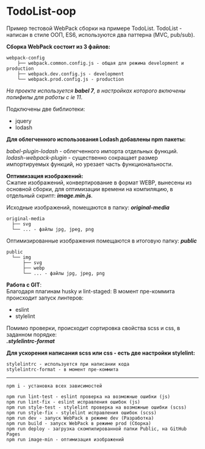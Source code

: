 # TodoList-oop

Пример тестовой WebPack сборки на примере TodoList.
TodoList - написан в стиле ООП, ES6, используются два паттерна (MVС, pub/sub).

**Сборка WebPack состоит из 3 файлов:**

```
webpack-config
    ├── webpack.common.config.js - общая для режима development и production
    ├── webpack.dev.config.js - development
    └── webpack.prod.config.js - production
```

_На проекте используется **babel 7**, в настройках которого включены полифилы
для работы с ie 11_.

Подключены две библиотеки:

- jquery
- lodash

**Для облегченного использования Lodash добавлены npm пакеты:**<br/>

_babel-plugin-lodash_ - облегченного импорта отдельных функций.<br/>
_lodash-webpack-plugin_ - существенно сокращает размер импортируемых функций,
но урезает часть функциональности.

**Оптимизация изображений:**<br/>
Сжатие изображений, конвертирование в формат WEBP, вынесены из основной сборки,
для оптимизации времени на компиляцию, в отдельный скрипт: **_image.min.js_**.

Исходные изображений, помещаются в папку: **_original-media_**

```
original-media
  ├── svg
  └── ... - файлы jpg, jpeg, png
```

Оптимизированные изображения помещаются в итоговую папку: **_public_**

```
public
  └── img
      ├── svg
      ├── webp
      └── ... - файлы jpg, jpeg, png
```

**Работа с GIT**:<br/>
Благодаря плагинам husky и lint-staged:
В момент пре-коммита происходит запуск линтеров:

- eslint
- stylelint

Помимо проверки, происходит сортировка свойства scss и css, в заданном порядке:<br/>
**_.stylelintrc-format_**

**Для ускорения написания scss или css - есть две настройки stylelint:**

```
stylelintrc - используется при написании кода
stylelintrc-format - в момент пре-коммита

```

---

```
npm i - установка всех зависимостей

npm run lint-test - eslint проверка на возможные ошибки (js)
npm run lint-fix - eslint исправления ошибок (js)
npm run style-test - stylelint проверка на возможные ошибки (scss)
npm run style-fix - stylelint исправления ошибок (scss)
npm run dev - запуск WebPack в режиме dev (Разработка)
npm run build - запуск WebPack в режиме prod (Сборка)
npm run deploy - загрузка скомпилированной папки Public, на GitHub Pages
npm run image-min - оптимизация изображений
```
